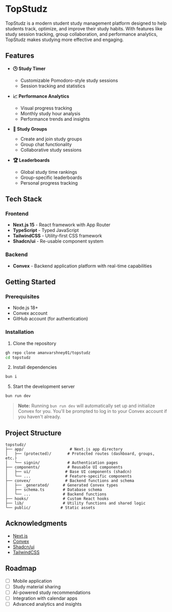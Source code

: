 # TopStudz

TopStudz is a modern student study management platform designed to help students track, optimize, and improve their study habits. With features like study session tracking, group collaboration, and performance analytics, TopStudz makes studying more effective and engaging.

## Features

- **🕒 Study Timer**
  - Customizable Pomodoro-style study sessions
  - Session tracking and statistics

- **📈 Performance Analytics**
  - Visual progress tracking
  - Monthly study hour analysis
  - Performance trends and insights

- **👥 Study Groups**
  - Create and join study groups
  - Group chat functionality
  - Collaborative study sessions

- **🏆 Leaderboards**
  - Global study time rankings
  - Group-specific leaderboards
  - Personal progress tracking

## Tech Stack

### Frontend
- **Next.js 15** - React framework with App Router
- **TypeScript** - Typed JavaScript
- **TailwindCSS** - Utility-first CSS framework
- **Shadcn/ui** - Re-usable component system

### Backend
- **Convex** - Backend application platform with real-time capabilities

## Getting Started

### Prerequisites
- Node.js 18+
- Convex account
- GitHub account (for authentication)

### Installation

1. Clone the repository
```bash
gh repo clone amanvarshney01/topstudz
cd topstudz
```

2. Install dependencies
```bash
bun i
```

5. Start the development server
```bash
bun run dev
```

> **Note:** Running `bun run dev` will automatically set up and initialize Convex for you. You'll be prompted to log in to your Convex account if you haven't already.

## Project Structure

```
topstudz/
├── app/                    # Next.js app directory
│   ├── (protected)/       # Protected routes (dashboard, groups, etc.)
│   └── signin/            # Authentication pages
├── components/            # Reusable UI components
│   ├── ui/               # Base UI components (shadcn)
│   └── ...               # Feature-specific components
├── convex/               # Backend functions and schema
│   ├── _generated/      # Generated Convex types
│   ├── schema.ts        # Database schema
│   └── ...              # Backend functions
├── hooks/               # Custom React hooks
├── lib/                 # Utility functions and shared logic
└── public/             # Static assets
```

## Acknowledgments

- [Next.js](https://nextjs.org/)
- [Convex](https://www.convex.dev/)
- [Shadcn/ui](https://ui.shadcn.com/)
- [TailwindCSS](https://tailwindcss.com/)

## Roadmap

- [ ] Mobile application
- [ ] Study material sharing
- [ ] AI-powered study recommendations
- [ ] Integration with calendar apps
- [ ] Advanced analytics and insights
